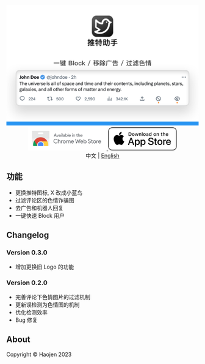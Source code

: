 <div align="center">
    <img src="./images/Helper-for-Twitter-zh.png" alt="">
</div>

<div align="center">
    <a href="https://chrome.google.com/webstore/detail/%E6%8E%A8%E7%89%B9%E5%8A%A9%E6%89%8B/bfliajokeloclanhljkkahefonnphilj">
        <img src="./images/chrome-webstore.svg" alt="" height="62">
    </a>
     <a href="https://itunes.apple.com/app/id6451361712">
        <img src="./images/Download_on_the_App_Store_Badge_US-UK_RGB_wht_092917.svg" height="60">
    </a>
</div>

<div align="center">
    <span>中文</span> | <a href="/README-en.md">English</a>
</div>

## 功能
- 更换推特图标, X 改成小蓝鸟
- 过滤评论区的色情诈骗图
- 去广告和机器人回复
- 一键快速 Block 用户

## Changelog

### Version 0.3.0
- 增加更换旧 Logo 的功能

### Version 0.2.0
- 完善评论下色情图片的过滤机制
- 更新误检测为色情图的机制
- 优化检测效率
- Bug 修复

<h2>About</h2>
Copyright © Haojen 2023
